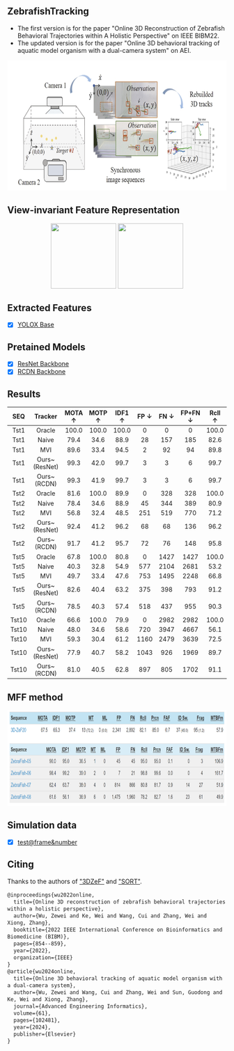 ## ZebrafishTracking
- The first version is for the paper "Online 3D Reconstruction of Zebrafish Behavioral Trajectories within A Holistic Perspective" on IEEE BIBM22.
- The updated version is for the paper "Online 3D behavioral tracking of aquatic model organism with a dual-camera system" on AEI.
  
<div align="center">
<img src="./figs/illustration1.png" width ="800" height ="300" alt="">
</div>

## View-invariant Feature Representation
<div align="center">
<!-- <img src="./consistency.gif" width ="150" height ="150" alt=""> -->
<img src="./figs/consistency_o7.gif" width ="150" height ="150" alt="">
<img src="./figs/coherence.gif" width ="150" height ="150" alt="">
</div>

## Extracted Features
- [x] [YOLOX Base](https://drive.google.com/file/d/1bREk-4ykNdwcErjVXS91VqC9DfnxQiXr/view?usp=drive_link)
##  Pretained Models
- [x] [ResNet Backbone](https://drive.google.com/file/d/1joZMPoQjrmwq0DgPy7p0v-bvtJQ3CWwM/view?usp=sharing)
- [x] [RCDN Backbone](https://drive.google.com/file/d/1idm9ZWKeSzVZw1AHVfSfzMfaDRfLjq4P/view?usp=sharing)

## Results
 SEQ | Tracker       | MOTA $\uparrow$         | MOTP $\uparrow$         | IDF1 $\uparrow$         | FP $\downarrow$     | FN $\downarrow$     | FP+FN $\downarrow$  | Rcll $\uparrow$         | Prcn $\uparrow$         | MT $\uparrow$ | ML $\downarrow$ | Frag $\downarrow$     | IDS $\downarrow$    | MTBFm $\uparrow$       
:---:|:-------------:|:-----------------------:|:-----------------------:|:-----------------------:|:-------------------:|:-------------------:|:-------------------:|:-----------------------:|:-----------------------:|:-------------:|:---------------:|:---------------------:|:-------------------:|:----------------------:
  Tst1  | Oracle        |     100.0  |     100.0  |     100.0  |     0  |     0  |     0  |     100.0  |     100.0  |  1            | 0               |     0    | 0                   |     900   
  Tst1  | Naive         | 79.4                    | 34.6                    | 88.9                    | 28                  | 157                 | 185                 |  82.6                   |  96.4                   |  1            |  0              | 30                    |  0                  | 12.2                   
  Tst1  | MVI           | 89.6                    | 33.4                    | 94.5                    | 2                   | 92                  | 94                  |  89.8                   |  99.8                   |  1            |  0              | 18                    |  0                  | 21.8                   
  Tst1  | Ours~(ResNet) |   99.3            |   42.0            |   99.7            |   3           |   3           |   6           |   99.7            |   99.7            |  1            |  0              |   3             |  0                  |   128.1          
  Tst1  | Ours~(RCDN)   |   99.3            | 41.9                    |   99.7            |   3           |   3           |   6           |   99.7            |   99.7            |  1            |  0              |   3             |  0                  |   128.1          
  Tst2  | Oracle        | 81.6                    |     100.0  | 89.9                    |     0  | 328                 | 328                 |     100.0  |  81.6                   |  2            |  0              |     25   |     0  | 27.4                   
  Tst2  | Naive         | 78.4                    | 34.6                    | 88.9                    |   45          | 344                 | 389                 |  80.9                   |   97.0            |  1            |  0              | 44                    |   0           | 16.2                   
  Tst2  | MVI           | 56.8                    | 32.4                    | 48.5                    |  251                | 519                 | 770                 |  71.2                   |  83.6                   |  1            |  0              | 61                    |  8                  | 10.1                   
  Tst2  | Ours~(ResNet) |   92.4            |   41.2            |   96.2            |  68                 |   68          |   136         |   96.2            |  96.2                   |   2     |  0              |   24            |   0           |   34.6           
  Tst2  | Ours~(RCDN)   | 91.7                    |   41.2            | 95.7                    | 72                  | 76                  | 148                 |  95.8                   |  96.0                   |   2     |  0              | 30                    | 2                   | 27.4                   
  Tst5  | Oracle        | 67.8                    |     100.0  |     80.8   |     0  | 1427                | 1427                |     100.0  |  67.8                   |  1            |  0              |     50   |     0  |     28.1  
  Tst5  | Naive         | 40.3                    | 32.8                    | 54.9                    | 577                 | 2104                | 2681                |  53.2                   |  80.6                   |  1            |  0              | 200                   |   6           | 5.9                    
  Tst5  | MVI           | 49.7                    | 33.4                    | 47.6                    | 753                 | 1495                | 2248                |  66.8                   |  80.0                   |  1            |  0              | 123                   |  15                 | 11.5                   
  Tst5  | Ours~(ResNet) |   82.6            |   40.4            |   63.2            |   375         |   398         |   793         |   91.2            |   91.6            |   5     |  0              |   112           | 12                  |   17.7           
  Tst5  | Ours~(RCDN)   | 78.5                    | 40.3                    | 57.4                    | 518                 | 437                 | 955                 |  90.3                   |  88.7                   |   5     |  0              | 130                   | 12                  | 15.2                   
  Tst10  | Oracle        | 66.6                    |     100.0  |     79.9   |     0  | 2982                | 2982                |     100.0  |  66.6                   |  1            |  0              |     119  |     0  |     23.1  
  Tst10  | Naive         | 48.0                    | 34.6                    | 58.6                    | 720                 | 3947                | 4667                |  56.1                   |  87.5                   |  0            |  0              | 246                   |   12          | 9.8                    
  Tst10  | MVI           | 59.3                    | 30.4                    | 61.2                    | 1160                | 2479                | 3639                |  72.5                   |  84.9                   |  2            |  0              | 343                   |  20                 | 9.3                    
  Tst10  | Ours~(ResNet) | 77.9                    |   40.7            | 58.2                    | 1043                |  926                |  1969               |  89.7                   |  88.6                   |   10    |  0              | 263                   | 18                  | 14.9                   
  Tst10  | Ours~(RCDN)   |   81.0            | 40.5                    |   62.8            |   897         |   805         |   1702        |   91.1            |   90.1            |   10    |  0              |   244           |   12          |   16.3    

## MFF method
<div align="center">
<img src="./figs/MFF.png" width ="850" height ="220" alt="">
</div>

## Simulation data
- [x] [test@frame&number](https://drive.google.com/drive/folders/1-6iEaO_6t8llUgsdyJzqxWhszG-u5UDY?usp=drive_link)

## Citing 
Thanks to the authors of ["3DZeF"](https://vap.aau.dk/3d-zef/) and ["SORT"](https://github.com/abewley/sort).
```
@inproceedings{wu2022online,
  title={Online 3D reconstruction of zebrafish behavioral trajectories within a holistic perspective},
  author={Wu, Zewei and Ke, Wei and Wang, Cui and Zhang, Wei and Xiong, Zhang},
  booktitle={2022 IEEE International Conference on Bioinformatics and Biomedicine (BIBM)},
  pages={854--859},
  year={2022},
  organization={IEEE}
}
@article{wu2024online,
  title={Online 3D behavioral tracking of aquatic model organism with a dual-camera system},
  author={Wu, Zewei and Wang, Cui and Zhang, Wei and Sun, Guodong and Ke, Wei and Xiong, Zhang},
  journal={Advanced Engineering Informatics},
  volume={61},
  pages={102481},
  year={2024},
  publisher={Elsevier}
}
```
